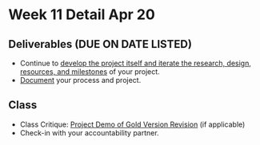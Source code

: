 # Week 11 Detail Apr 20

## Deliverables \(DUE ON DATE LISTED\)

* Continue to [develop the project itself and iterate the research, design, resources, and milestones](../project_plan/) of your project.
* [Document](../pre-work/website.md) your process and project.

## Class

* Class Critique: [Project Demo of Gold Version Revision](../critiques-demos-presentations-and-exhibition/project_demo.md) \(if applicable\)
* Check-in with your accountability partner.

